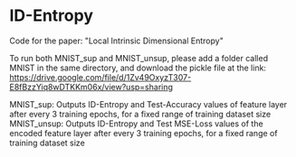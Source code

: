 # ID-Entropy
Code for the paper: "Local Intrinsic Dimensional Entropy"

To run both MNIST_sup and MNIST_unsup, please add a folder called MNIST in the same directory,
and download the pickle file at the link:
https://drive.google.com/file/d/1Zv49OxyzT307-E8fBzzYiq8wDTKKm06x/view?usp=sharing

MNIST_sup: Outputs ID-Entropy and Test-Accuracy values of feature layer after every 3 training epochs, 
            for a fixed range of training dataset size 
MNIST_unsup: Outputs ID-Entropy and Test MSE-Loss values of the encoded feature layer after 
             every 3 training epochs, for a fixed range of training dataset size 

